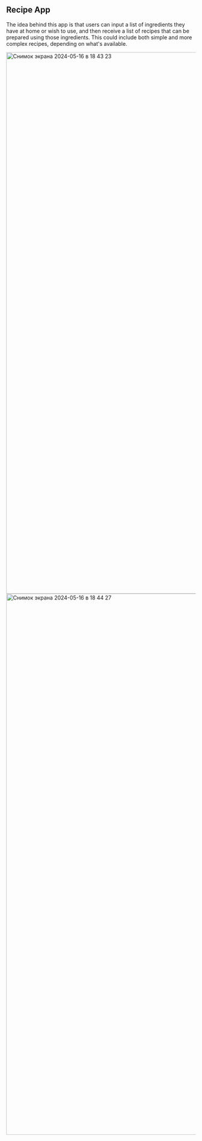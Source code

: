 ## Recipe App 
The idea behind this app is that users can input a list of ingredients they have at home
or wish to use, and then receive a list of recipes that can be prepared using those ingredients.
This could include both simple and more complex recipes, depending on what's available.

<img width="1435" alt="Снимок экрана 2024-05-16 в 18 43 23" src="https://github.com/musamM921/mealSearchApiJs/assets/135432572/cb80f99d-5f67-4ed0-8c46-38b4c3d53114">
<img width="1434" alt="Снимок экрана 2024-05-16 в 18 44 27" src="https://github.com/musamM921/mealSearchApiJs/assets/135432572/9cf745f2-8701-4237-b632-96d16b91182b">
